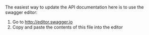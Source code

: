 The easiest way to update the API documentation here is to use the swagger editor:

1. Go to http://editor.swagger.io
2. Copy and paste the contents of this file into the editor
